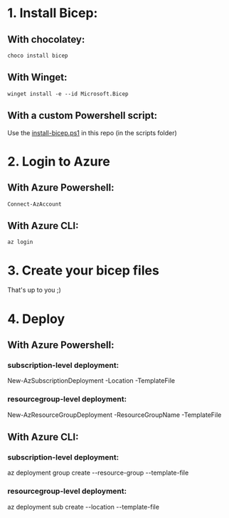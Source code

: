 # 1. Install Bicep: 

## With chocolatey:
```
choco install bicep
``` 
## With Winget:
```
winget install -e --id Microsoft.Bicep
```

## With a custom Powershell script:

Use the [install-bicep.ps1](scripts/install-bicep.ps1) in this repo (in the scripts folder)

# 2. Login to Azure

## With Azure Powershell:
```
Connect-AzAccount
``` 
## With Azure CLI:
```
az login
```

# 3. Create your bicep files

That's up to you ;)

# 4. Deploy

## With Azure Powershell:

### subscription-level deployment:
New-AzSubscriptionDeployment -Location <location> -TemplateFile <path-to-bicep>

### resourcegroup-level deployment:
New-AzResourceGroupDeployment -ResourceGroupName <resource-group-name> -TemplateFile <path-to-bicep>

## With Azure CLI:

### subscription-level deployment:
az deployment group create --resource-group <resource-group-name> --template-file <path-to-bicep>

### resourcegroup-level deployment:
az deployment sub create --location <location> --template-file <path-to-bicep>
